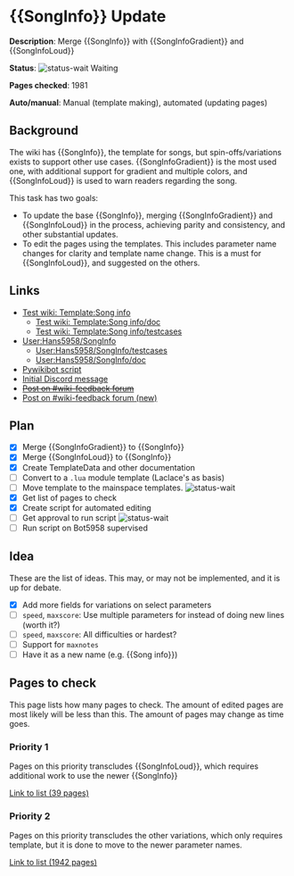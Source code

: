 # {{SongInfo}} Update

**Description**: Merge {{SongInfo}} with {{SongInfoGradient}} and {{SongInfoLoud}}

**Status**: ![status-wait] Waiting

**Pages checked**: 1981

**Auto/manual**: Manual (template making), automated (updating pages)

## Background

The wiki has {{SongInfo}}, the template for songs, but spin-offs/variations exists to support other use cases. {{SongInfoGradient}} is the most used one, with additional support for gradient and multiple colors, and {{SongInfoLoud}} is used to warn readers regarding the song.

This task has two goals:
- To update the base {{SongInfo}}, merging {{SongInfoGradient}} and {{SongInfoLoud}} in the process, achieving parity and consistency, and other substantial updates.
- To edit the pages using the templates. This includes parameter name changes for clarity and template name change. This is a must for {{SongInfoLoud}}, and suggested on the others.

## Links

- [Test wiki: Template:Song info](https://hans5958-test.fandom.com/wiki/Template:Song_info)
    - [Test wiki: Template:Song info/doc](https://hans5958-test.fandom.com/wiki/Template:Song_info/doc)
    - [Test wiki: Template:Song info/testcases](https://hans5958-test.fandom.com/wiki/Template:Song_info/testcases)
- [User:Hans5958/SongInfo](https://fridaynightfunking.fandom.com/wiki/User:Hans5958/SongInfo)
    - [User:Hans5958/SongInfo/testcases](https://fridaynightfunking.fandom.com/wiki/User:Hans5958/SongInfo/testcases)
    - [User:Hans5958/SongInfo/doc](https://fridaynightfunking.fandom.com/wiki/User:Hans5958/SongInfo/doc)
- [Pywikibot script](https://gitlab.com/Hans5958-MWS/fandom-fridaynightfunking/-/blob/master/pwb/scripts/userscripts/songinfo_updater.py)
- [Initial Discord message](https://discord.com/channels/954532398400417832/969714711052554311/998634681668997330)
- ~~[Post on #wiki-feedback forum](https://discord.com/channels/954532398400417832/1039194154850336778)~~
- [Post on #wiki-feedback forum (new)](https://discord.com/channels/1049687644923248680/1052225319127502999)


## Plan

- [x] Merge {{SongInfoGradient}} to {{SongInfo}}
- [x] Merge {{SongInfoLoud}} to {{SongInfo}}
- [x] Create TemplateData and other documentation
- [ ] Convert to a `.lua` module template (Laclace's as basis)
- [ ] Move template to the mainspace templates. ![status-wait]
- [x] Get list of pages to check
- [x] Create script for automated editing
- [ ] Get approval to run script ![status-wait]
- [ ] Run script on Bot5958 supervised

## Idea

These are the list of ideas. This may, or may not be implemented, and it is up for debate.

- [x] Add more fields for variations on select parameters
- [ ] `speed`, `maxscore`: Use multiple parameters for instead of doing new lines (worth it?)
- [ ] `speed`, `maxscore`: All difficulties or hardest?
- [ ] Support for `maxnotes`
- [ ] Have it as a new name (e.g. {{Song info}})

## Pages to check

This page lists how many pages to check. The amount of edited pages are most likely will be less than this. The amount of pages may change as time goes.

### Priority 1

Pages on this priority transcludes {{SongInfoLoud}}, which requires additional work to use the newer {{SongInfo}}

[Link to list (39 pages)](pages-prio-1.txt)

### Priority 2

Pages on this priority transcludes the other variations, which only requires template, but it is done to move to the newer parameter names.

[Link to list (1942 pages)](pages-prio-2.txt)

<!-- status start -->
[status-done]: https://upload.wikimedia.org/wikipedia/commons/thumb/4/41/Symbol_confirmed.svg/16px-Symbol_confirmed.svg.png
[status-wait]: https://upload.wikimedia.org/wikipedia/commons/thumb/5/54/Symbol_wait.svg/16px-Symbol_wait.svg.png
[status-stub]: https://upload.wikimedia.org/wikipedia/commons/thumb/f/f5/Symbol_stub_class.svg/16px-Symbol_stub_class.svg.png
[status-ongo]: https://upload.wikimedia.org/wikipedia/commons/thumb/9/94/Symbol_support_vote.svg/16px-Symbol_support_vote.svg.png
[status-done]: https://upload.wikimedia.org/wikipedia/commons/thumb/4/41/Symbol_confirmed.svg/16px-Symbol_confirmed.svg.png
<!-- status end -->
